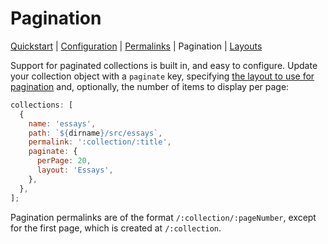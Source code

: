 # Pagination

[Quickstart](./quickstart) | [Configuration](./configuration.md) | [Permalinks](./permalinks.md) | Pagination | [Layouts](./layouts.md)

Support for paginated collections is built in, and easy to configure. Update your collection object with a `paginate` key, specifying [the layout to use for pagination](./layouts.md#pagination-layouts) and, optionally, the number of items to display per page:

```js
collections: [
  {
    name: 'essays',
    path: `${dirname}/src/essays`,
    permalink: ':collection/:title',
    paginate: {
      perPage: 20,
      layout: 'Essays',
    },
  },
];
```

Pagination permalinks are of the format `/:collection/:pageNumber`, except for the first page, which is created at `/:collection`.
